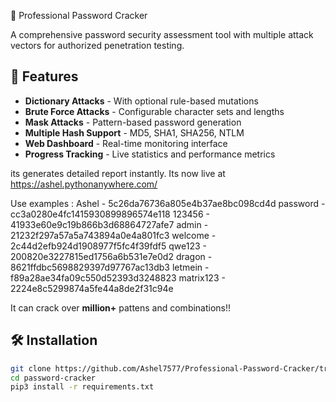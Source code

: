 🔐 Professional Password Cracker

A comprehensive password security assessment tool with multiple attack vectors for authorized penetration testing.

## 🚀 Features

- **Dictionary Attacks** - With optional rule-based mutations
- **Brute Force Attacks** - Configurable character sets and lengths
- **Mask Attacks** - Pattern-based password generation
- **Multiple Hash Support** - MD5, SHA1, SHA256, NTLM
- **Web Dashboard** - Real-time monitoring interface
- **Progress Tracking** - Live statistics and performance metrics

its generates detailed report instantly.
Its now live at https://ashel.pythonanywhere.com/

Use examples : 
Ashel - 5c26da76736a805e4b37ae8bc098cd4d
password - cc3a0280e4fc1415930899896574e118
123456 - 41933e60e9c19b866b3d68864727afe7
admin - 21232f297a57a5a743894a0e4a801fc3
welcome - 2c44d2efb924d1908977f5fc4f39fdf5
qwe123 - 200820e3227815ed1756a6b531e7e0d2
dragon - 8621ffdbc5698829397d97767ac13db3
letmein - f89a28ae34fa09c550d52393d3248823
matrix123 - 2224e8c5299874a5fe44a8de2f31c94e

It can crack over **million+** pattens and combinations!!

## 🛠️ Installation

```bash
git clone https://github.com/Ashel7577/Professional-Password-Cracker/tree/main
cd password-cracker
pip3 install -r requirements.txt


